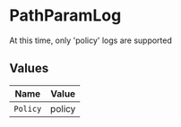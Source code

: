 # PathParamLog

At this time, only 'policy' logs are supported


## Values

| Name     | Value    |
| -------- | -------- |
| `Policy` | policy   |